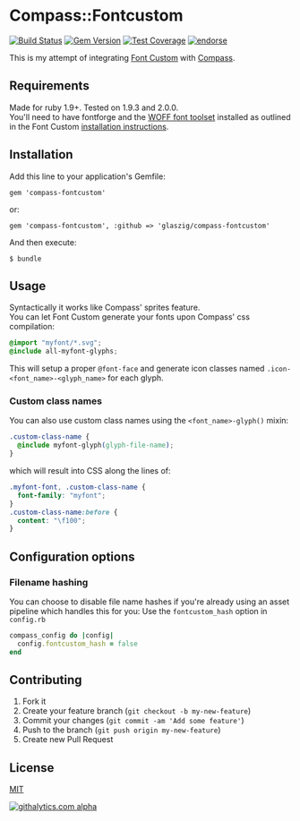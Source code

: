 # Compass::Fontcustom

[![Build Status](https://travis-ci.org/glaszig/compass-fontcustom.png?branch=master)](https://travis-ci.org/glaszig/compass-fontcustom)
[![Gem Version](https://badge.fury.io/rb/compass-fontcustom.png)](http://badge.fury.io/rb/compass-fontcustom)
[![Test Coverage](https://coveralls.io/repos/glaszig/compass-fontcustom/badge.png?branch=master)](https://coveralls.io/r/glaszig/compass-fontcustom)
[![endorse](https://api.coderwall.com/glaszig/endorsecount.png)](https://coderwall.com/glaszig)

This is my attempt of integrating [Font Custom](http://fontcustom.com) with [Compass](http://compass-style.org).

## Requirements

Made for ruby 1.9+. Tested on 1.9.3 and 2.0.0.  
You'll need to have fontforge and the [WOFF font toolset](http://people.mozilla.com/~jkew/woff) installed as outlined in the Font Custom [installation instructions](http://fontcustom.com/#installation).

## Installation

Add this line to your application's Gemfile:

    gem 'compass-fontcustom'

or:

    gem 'compass-fontcustom', :github => 'glaszig/compass-fontcustom'

And then execute:

    $ bundle

## Usage

Syntactically it works like Compass' sprites feature.  
You can let Font Custom generate your fonts upon Compass' css compilation:

```css
@import "myfont/*.svg";
@include all-myfont-glyphs;
```

This will setup a proper `@font-face` and generate icon classes named `.icon-<font_name>-<glyph_name>` for each glyph.

### Custom class names

You can also use custom class names using the `<font_name>-glyph()` mixin:

```css
.custom-class-name {
  @include myfont-glyph(glyph-file-name);
}
```

which will result into CSS along the lines of:

```css
.myfont-font, .custom-class-name {
  font-family: "myfont";
}
.custom-class-name:before {
  content: "\f100";
}
```

## Configuration options

### Filename hashing

You can choose to disable file name hashes if you're already using an asset pipeline which handles this for you:
Use the `fontcustom_hash` option in `config.rb`

```ruby
compass_config do |config|
  config.fontcustom_hash = false
end
```

## Contributing

1. Fork it
2. Create your feature branch (`git checkout -b my-new-feature`)
3. Commit your changes (`git commit -am 'Add some feature'`)
4. Push to the branch (`git push origin my-new-feature`)
5. Create new Pull Request

## License

[MIT](https://raw.github.com/glaszig/compass-fontcustom/master/LICENSE)

[![githalytics.com alpha](https://cruel-carlota.pagodabox.com/233dd6a31787ce3672d5e92e97a76965 "githalytics.com")](http://githalytics.com/glaszig/compass-fontcustom)

